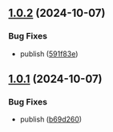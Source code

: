 ## [1.0.2](https://github.com/crawlora-com/typescript-sdk/compare/v1.0.1...v1.0.2) (2024-10-07)


### Bug Fixes

* publish ([591f83e](https://github.com/crawlora-com/typescript-sdk/commit/591f83ed7dc4cb36ce9a31f9eecfd024e46e3886))



## [1.0.1](https://github.com/crawlora-com/typescript-sdk/compare/b69d26040bb17484f10e05698319f7f0ba4c5a9b...v1.0.1) (2024-10-07)


### Bug Fixes

* publish ([b69d260](https://github.com/crawlora-com/typescript-sdk/commit/b69d26040bb17484f10e05698319f7f0ba4c5a9b))



